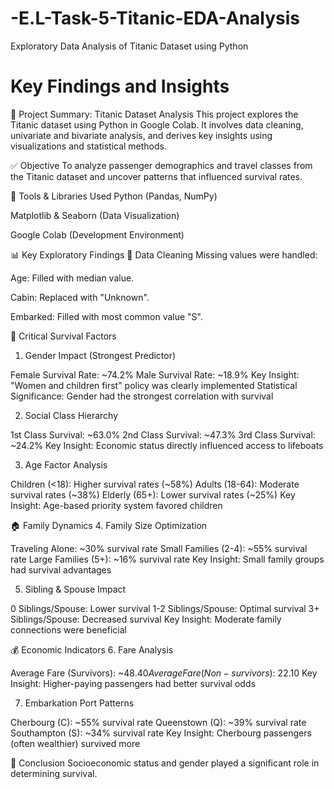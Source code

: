 # -E.L-Task-5-Titanic-EDA-Analysis
Exploratory Data Analysis of Titanic Dataset using Python

# Key Findings and Insights

📝 Project Summary: Titanic Dataset Analysis
This project explores the Titanic dataset using Python in Google Colab. It involves data cleaning, univariate and bivariate analysis, and derives key insights using visualizations and statistical methods.

✅ Objective
To analyze passenger demographics and travel classes from the Titanic dataset and uncover patterns that influenced survival rates.

🔧 Tools & Libraries Used
Python (Pandas, NumPy)

Matplotlib & Seaborn (Data Visualization)

Google Colab (Development Environment)

📊 Key Exploratory Findings
🔹 Data Cleaning
Missing values were handled:

Age: Filled with median value.

Cabin: Replaced with "Unknown".

Embarked: Filled with most common value "S".

🚨 Critical Survival Factors
1. Gender Impact (Strongest Predictor)

Female Survival Rate: ~74.2%
Male Survival Rate: ~18.9%
Key Insight: "Women and children first" policy was clearly implemented
Statistical Significance: Gender had the strongest correlation with survival

2. Social Class Hierarchy

1st Class Survival: ~63.0%
2nd Class Survival: ~47.3%
3rd Class Survival: ~24.2%
Key Insight: Economic status directly influenced access to lifeboats

3. Age Factor Analysis

Children (<18): Higher survival rates (~58%)
Adults (18-64): Moderate survival rates (~38%)
Elderly (65+): Lower survival rates (~25%)
Key Insight: Age-based priority system favored children

🏠 Family Dynamics
4. Family Size Optimization

Traveling Alone: ~30% survival rate
Small Families (2-4): ~55% survival rate
Large Families (5+): ~16% survival rate
Key Insight: Small family groups had survival advantages

5. Sibling & Spouse Impact

0 Siblings/Spouse: Lower survival
1-2 Siblings/Spouse: Optimal survival
3+ Siblings/Spouse: Decreased survival
Key Insight: Moderate family connections were beneficial

💰 Economic Indicators
6. Fare Analysis

Average Fare (Survivors): ~$48.40
Average Fare (Non-survivors): ~$22.10
Key Insight: Higher-paying passengers had better survival odds

7. Embarkation Port Patterns

Cherbourg (C): ~55% survival rate
Queenstown (Q): ~39% survival rate
Southampton (S): ~34% survival rate
Key Insight: Cherbourg passengers (often wealthier) survived more

📌 Conclusion
Socioeconomic status and gender played a significant role in determining survival.
